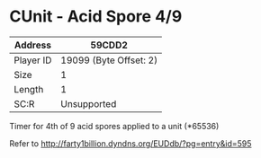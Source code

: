 #  CUnit - Acid Spore 4/9
Address   | 59CDD2
----------|-------------
Player ID | 19099 (Byte Offset: 2)
Size 	  | 1
Length 	  | 1
SC:R      | Unsupported

Timer for 4th of 9 acid spores applied to a unit (*65536)

Refer to http://farty1billion.dyndns.org/EUDdb/?pg=entry&id=595
